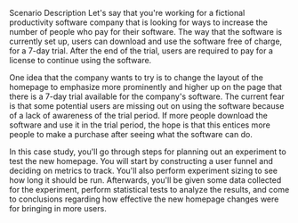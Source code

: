 Scenario Description
Let's say that you're working for a fictional productivity software company that is looking for ways to increase the number of people who pay for their software. 
The way that the software is currently set up, users can download and use the software free of charge, for a 7-day trial. After the end of the trial, users are required to pay for a license to continue using the software.

One idea that the company wants to try is to change the layout of the homepage to emphasize more prominently and higher up on the page that there is a 7-day trial available for the company's software. 
The current fear is that some potential users are missing out on using the software because of a lack of awareness of the trial period. 
If more people download the software and use it in the trial period, the hope is that this entices more people to make a purchase after seeing what the software can do.

In this case study, you'll go through steps for planning out an experiment to test the new homepage. You will start by constructing a user funnel and deciding on metrics to track. You'll also perform experiment sizing to see how long it should be run. Afterwards, you'll be given some data collected for the experiment, perform statistical tests to analyze the results, and come to conclusions regarding how effective the new homepage changes were for bringing in more users.
